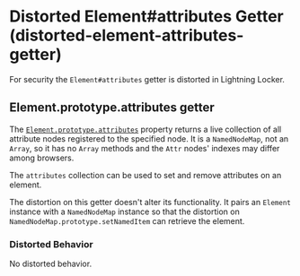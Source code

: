 # Distorted Element#attributes Getter (distorted-element-attributes-getter)

For security the `Element#attributes` getter is distorted in Lightning Locker.

<!-- START generated embed: @locker/distortion/src/Element/docs/attributes-getter.md -->
## Element.prototype.attributes getter

The [`Element.prototype.attributes`](https://developer.mozilla.org/en-US/docs/Web/API/Element/attributes) property returns a live collection of all attribute nodes registered to the specified node. It is a `NamedNodeMap`, not an `Array`, so it has no `Array` methods and the `Attr` nodes' indexes may differ among browsers. 

The `attributes` collection can be used to set and remove attributes on an element. 

The distortion on this getter doesn't alter its functionality. It pairs an `Element` instance with a `NamedNodeMap` instance so that the  distortion on `NamedNodeMap.prototype.setNamedItem` can retrieve the element.

### Distorted Behavior

No distorted behavior.
<!-- END generated embed, please keep comment -->
